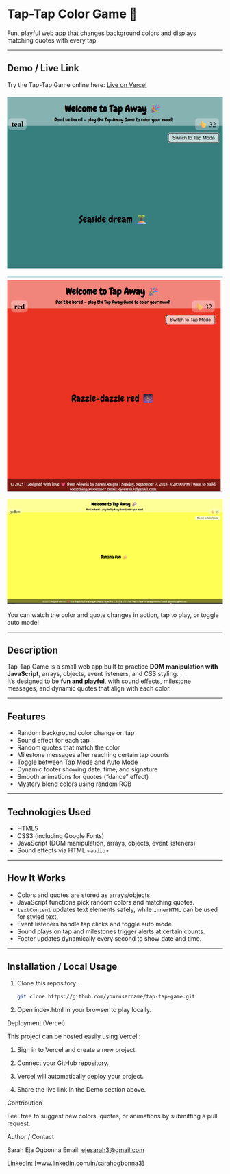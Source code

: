 # Tap-Tap Color Game 🎨

Fun, playful web app that changes background colors and displays matching quotes with every tap.

---

## Demo / Live Link

Try the Tap-Tap Game online here: [Live on Vercel](https://tap-tap-game-pk7mt0c8p-sarah-ejas-projects.vercel.app/)

![Tap-Tap Game Screenshot](./images/Screenshot1.png)

![Gameplay](./images/Screenshot2.png)

![Auto Mode](./images/Screenshot3.png)

You can watch the color and quote changes in action, tap to play, or toggle auto mode!

---

## Description

Tap-Tap Game is a small web app built to practice **DOM manipulation with JavaScript**, arrays, objects, event listeners, and CSS styling.  
It’s designed to be **fun and playful**, with sound effects, milestone messages, and dynamic quotes that align with each color.

---

## Features

- Random background color change on tap
- Sound effect for each tap
- Random quotes that match the color
- Milestone messages after reaching certain tap counts
- Toggle between Tap Mode and Auto Mode
- Dynamic footer showing date, time, and signature
- Smooth animations for quotes (“dance” effect)
- Mystery blend colors using random RGB

---

## Technologies Used

- HTML5
- CSS3 (including Google Fonts)
- JavaScript (DOM manipulation, arrays, objects, event listeners)
- Sound effects via HTML `<audio>`

---

## How It Works

- Colors and quotes are stored as arrays/objects.
- JavaScript functions pick random colors and matching quotes.
- `textContent` updates text elements safely, while `innerHTML` can be used for styled text.
- Event listeners handle tap clicks and toggle auto mode.
- Sound plays on tap and milestones trigger alerts at certain counts.
- Footer updates dynamically every second to show date and time.

---

## Installation / Local Usage

1. Clone this repository:
   ```bash
   git clone https://github.com/yourusername/tap-tap-game.git
   ```
2. Open index.html in your browser to play locally.

Deployment (Vercel)

This project can be hosted easily using Vercel
:

1. Sign in to Vercel and create a new project.

2. Connect your GitHub repository.

3. Vercel will automatically deploy your project.

4. Share the live link in the Demo section above.

Contribution

Feel free to suggest new colors, quotes, or animations by submitting a pull request.

Author / Contact

Sarah Eja Ogbonna
Email: ejesarah3@gmail.com

LinkedIn: [www.linkedin.com/in/sarahogbonna3]
